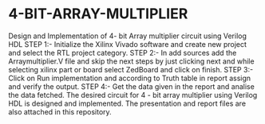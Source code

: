# 4-BIT-ARRAY-MULTIPLIER
Design and Implementation of 4- bit Array multiplier circuit using Verilog HDL
STEP 1:- Initialize the Xilinx Vivado software and create new project and select the RTL project category.
STEP 2:- In add sources add the Arraymultiplier.V file and skip the next steps by just clicking next and while selecting xilinx part or board select ZedBoard and click on finish.
STEP 3:- Click on Run implementation and according to Truth table in report assign and verify the output.
STEP 4:- Get the data given in the report and analise the data fetched.
The desired circuit for 4 - bit array multiplier using Verilog HDL is designed and implemented.
The presentation and report files are also attached in this repository.
